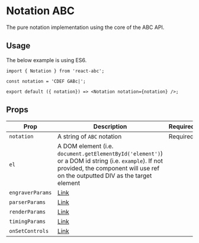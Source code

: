# Notation ABC

The pure notation implementation using the core of the ABC API.

## Usage

The below example is using ES6.
```
import { Notation } from 'react-abc';

const notation = 'CDEF GABc|';

export default ({ notation}) => <Notation notation={notation} />;
```

## Props

| Prop             | Description                                    | Required |
| ---              | ---                                            | ---      |
| `notation`       | A string of `ABC` notation                     | Required |
| `el`             | A DOM element (i.e. `document.getElementById('element')`) or a DOM id string (i.e. `example`). If not provided, the component will use ref on the outputted DIV as the target element | |
| `engraverParams` | [Link](../defaults/README.md#engraver-params) | |
| `parserParams`   | [Link](../defaults/README.md#parser-params)   | |
| `renderParams`   | [Link](../defaults/README.md#render-params)   | |
| `timingParams`   | [Link](../defaults/README.md#timing-params)   | |
| `onSetControls`   | [Link](../defaults/README.md#TimingCallbacks)| |

